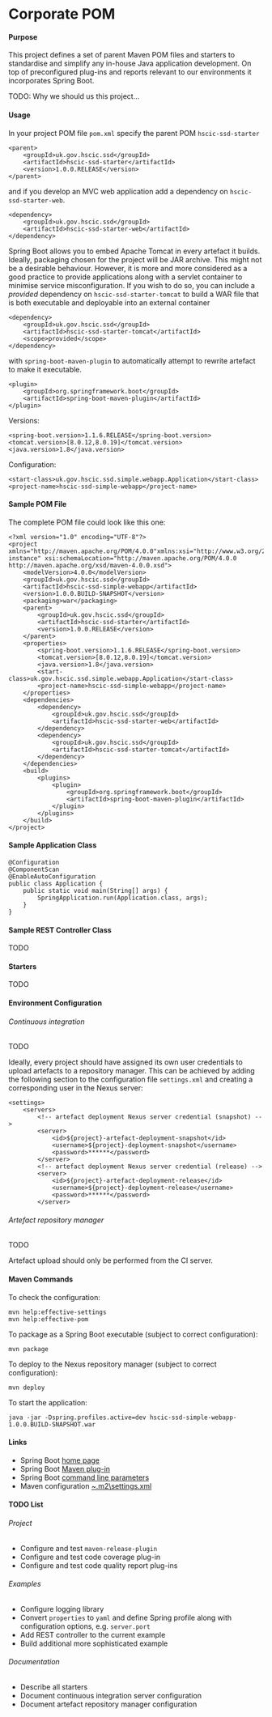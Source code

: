 Corporate POM
=============

#### Purpose

This project defines a set of parent Maven POM files and starters to standardise
and simplify any in-house Java application development. On top of preconfigured
plug-ins and reports relevant to our environments it incorporates Spring Boot.

TODO: Why we should us this project...

#### Usage

In your project POM file `pom.xml` specify the parent POM `hscic-ssd-starter`

    <parent>
        <groupId>uk.gov.hscic.ssd</groupId>
        <artifactId>hscic-ssd-starter</artifactId>
        <version>1.0.0.RELEASE</version>
    </parent>

and if you develop an MVC web application add a dependency on
`hscic-ssd-starter-web`.

    <dependency>
        <groupId>uk.gov.hscic.ssd</groupId>
        <artifactId>hscic-ssd-starter-web</artifactId>
    </dependency>

Spring Boot allows you to embed Apache Tomcat in every artefact it builds.
Ideally, packaging chosen for the project will be JAR archive. This might not be
a desirable behaviour. However, it is more and more considered as a good
practice to provide applications along with a servlet container to minimise
service misconfiguration. If you wish to do so, you can include a *provided*
dependency on `hscic-ssd-starter-tomcat` to build a WAR file that is both
executable and deployable into an external container

    <dependency>
        <groupId>uk.gov.hscic.ssd</groupId>
        <artifactId>hscic-ssd-starter-tomcat</artifactId>
        <scope>provided</scope>
    </dependency>

with `spring-boot-maven-plugin` to automatically attempt to rewrite artefact to
make it executable.

    <plugin>
        <groupId>org.springframework.boot</groupId>
        <artifactId>spring-boot-maven-plugin</artifactId>
    </plugin>

Versions:

    <spring-boot.version>1.1.6.RELEASE</spring-boot.version>
    <tomcat.version>[8.0.12,8.0.19]</tomcat.version>
    <java.version>1.8</java.version>

Configuration:

    <start-class>uk.gov.hscic.ssd.simple.webapp.Application</start-class>
    <project-name>hscic-ssd-simple-webapp</project-name>

#### Sample POM File

The complete POM file could look like this one:

    <?xml version="1.0" encoding="UTF-8"?>
    <project xmlns="http://maven.apache.org/POM/4.0.0"xmlns:xsi="http://www.w3.org/2001/XMLSchema-instance" xsi:schemaLocation="http://maven.apache.org/POM/4.0.0 http://maven.apache.org/xsd/maven-4.0.0.xsd">
        <modelVersion>4.0.0</modelVersion>
        <groupId>uk.gov.hscic.ssd</groupId>
        <artifactId>hscic-ssd-simple-webapp</artifactId>
        <version>1.0.0.BUILD-SNAPSHOT</version>
        <packaging>war</packaging>
        <parent>
            <groupId>uk.gov.hscic.ssd</groupId>
            <artifactId>hscic-ssd-starter</artifactId>
            <version>1.0.0.RELEASE</version>
        </parent>
        <properties>
            <spring-boot.version>1.1.6.RELEASE</spring-boot.version>
            <tomcat.version>[8.0.12,8.0.19]</tomcat.version>
            <java.version>1.8</java.version>
            <start-class>uk.gov.hscic.ssd.simple.webapp.Application</start-class>
            <project-name>hscic-ssd-simple-webapp</project-name>
        </properties>
        <dependencies>
            <dependency>
                <groupId>uk.gov.hscic.ssd</groupId>
                <artifactId>hscic-ssd-starter-web</artifactId>
            </dependency>
            <dependency>
                <groupId>uk.gov.hscic.ssd</groupId>
                <artifactId>hscic-ssd-starter-tomcat</artifactId>
            </dependency>
        </dependencies>
        <build>
            <plugins>
                <plugin>
                    <groupId>org.springframework.boot</groupId>
                    <artifactId>spring-boot-maven-plugin</artifactId>
                </plugin>
            </plugins>
        </build>
    </project>

#### Sample Application Class

    @Configuration
    @ComponentScan
    @EnableAutoConfiguration
    public class Application {
        public static void main(String[] args) {
            SpringApplication.run(Application.class, args);
        }
    }

#### Sample REST Controller Class

TODO

#### Starters

TODO

#### Environment Configuration

###### Continuous integration

TODO

Ideally, every project should have assigned its own user credentials to upload
artefacts to a repository manager. This can be achieved by adding the following
section to the configuration file `settings.xml` and creating a corresponding
user in the Nexus server:

    <settings>
        <servers>
            <!-- artefact deployment Nexus server credential (snapshot) -->
            <server>
                <id>${project}-artefact-deployment-snapshot</id>
                <username>${project}-deployment-snapshot</username>
                <password>******</password>
            </server>
            <!-- artefact deployment Nexus server credential (release) -->
            <server>
                <id>${project}-artefact-deployment-release</id>
                <username>${project}-deployment-release</username>
                <password>******</password>
            </server>

###### Artefact repository manager

TODO

Artefact upload should only be performed from the CI server.

#### Maven Commands

To check the configuration:

    mvn help:effective-settings
    mvn help:effective-pom

To package as a Spring Boot executable (subject to correct configuration):

    mvn package

To deploy to the Nexus repository manager (subject to correct configuration):

    mvn deploy

To start the application:

    java -jar -Dspring.profiles.active=dev hscic-ssd-simple-webapp-1.0.0.BUILD-SNAPSHOT.war

#### Links

 - Spring Boot [home page](http://projects.spring.io/spring-boot/)
 - Spring Boot [Maven plug-in](http://docs.spring.io/spring-boot/docs/current/reference/html/build-tool-plugins-maven-plugin.html)
 - Spring Boot [command line parameters](http://docs.spring.io/spring-boot/docs/current/reference/html/common-application-properties.html)
 - Maven configuration [~\.m2\settings.xml](https://einflivc2/scm/svn/dotfiles)

#### TODO List

###### Project

 - Configure and test `maven-release-plugin`
 - Configure and test code coverage plug-in
 - Configure and test code quality report plug-ins

###### Examples

 - Configure logging library
 - Convert `properties` to `yaml` and define Spring profile along with configuration options, e.g. `server.port`
 - Add REST controller to the current example
 - Build additional more sophisticated example

###### Documentation

 - Describe all starters
 - Document continuous integration server configuration
 - Document artefact repository manager configuration
